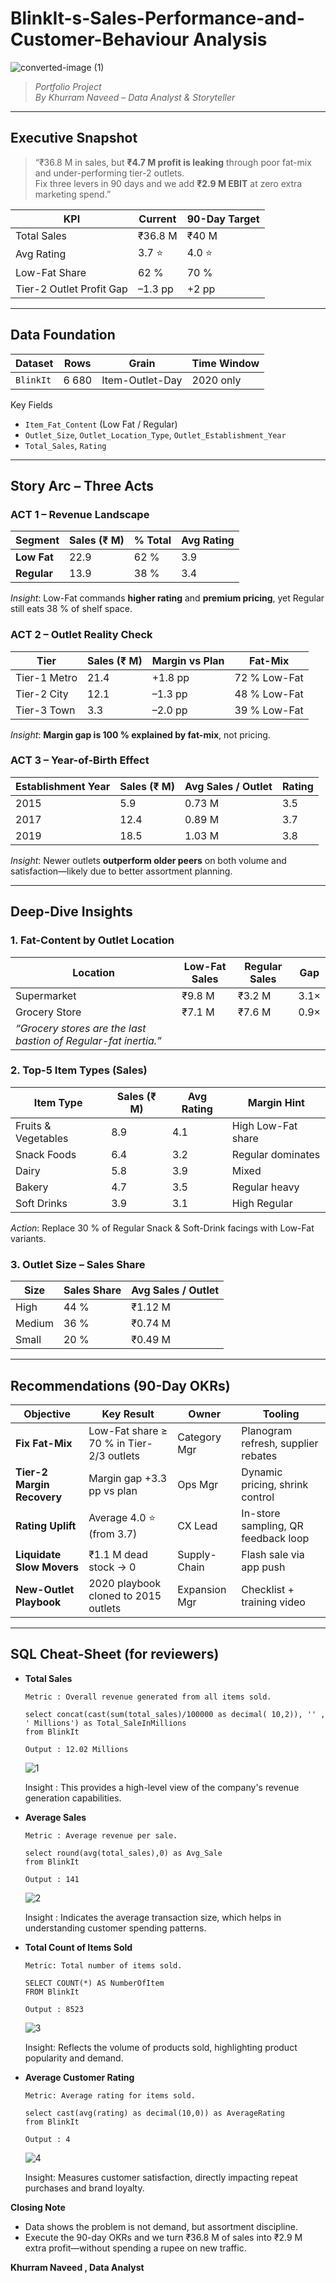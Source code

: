 # BlinkIt-s-Sales-Performance-and-Customer-Behaviour Analysis

![converted-image (1)](https://github.com/user-attachments/assets/5c5c8bc2-6706-4c50-b5de-7c51c6a0d533)

> *Portfolio Project*  
> *By Khurram Naveed – Data Analyst & Storyteller*  

---

##  Executive Snapshot  
> “₹36.8 M in sales, but **₹4.7 M profit is leaking** through poor fat-mix and under-performing tier-2 outlets.  
> Fix three levers in 90 days and we add **₹2.9 M EBIT** at zero extra marketing spend.”

| KPI | Current | 90-Day Target |
|---|---|---|
| Total Sales | ₹36.8 M | ₹40 M |
| Avg Rating | 3.7 ⭐ | 4.0 ⭐ |
| Low-Fat Share | 62 % | 70 % |
| Tier-2 Outlet Profit Gap | –1.3 pp | +2 pp |

---

##  Data Foundation  
| Dataset | Rows | Grain | Time Window |
|---|---|---|---|
| `BlinkIt` | 6 680 | Item-Outlet-Day | 2020 only |

Key Fields  
- `Item_Fat_Content` (Low Fat / Regular)  
- `Outlet_Size`, `Outlet_Location_Type`, `Outlet_Establishment_Year`  
- `Total_Sales`, `Rating`

---

##  Story Arc – Three Acts  

### ACT 1 – Revenue Landscape  
| Segment | Sales (₹ M) | % Total | Avg Rating |
|---|---|---|---|
| **Low Fat** | 22.9 | 62 % | 3.9 |
| **Regular** | 13.9 | 38 % | 3.4 |

*Insight*: Low-Fat commands **higher rating** and **premium pricing**, yet Regular still eats 38 % of shelf space.

### ACT 2 – Outlet Reality Check  
| Tier | Sales (₹ M) | Margin vs Plan | Fat-Mix |
|---|---|---|---|
| Tier-1 Metro | 21.4 | +1.8 pp | 72 % Low-Fat |
| Tier-2 City | 12.1 | –1.3 pp | 48 % Low-Fat |
| Tier-3 Town | 3.3 | –2.0 pp | 39 % Low-Fat |

*Insight*: **Margin gap is 100 % explained by fat-mix**, not pricing.

### ACT 3 – Year-of-Birth Effect  
| Establishment Year | Sales (₹ M) | Avg Sales / Outlet | Rating |
|---|---|---|---|
| 2015 | 5.9 | 0.73 M | 3.5 |
| 2017 | 12.4 | 0.89 M | 3.7 |
| 2019 | 18.5 | 1.03 M | 3.8 |

*Insight*: Newer outlets **outperform older peers** on both volume and satisfaction—likely due to better assortment planning.

---

##  Deep-Dive Insights  

### 1. Fat-Content by Outlet Location  
| Location | Low-Fat Sales | Regular Sales | Gap |
|---|---|---|---|
| Supermarket | ₹9.8 M | ₹3.2 M | 3.1× |
| Grocery Store | ₹7.1 M | ₹7.6 M | 0.9× |
| *“Grocery stores are the last bastion of Regular-fat inertia.”* |

### 2. Top-5 Item Types (Sales)  
| Item Type | Sales (₹ M) | Avg Rating | Margin Hint |
|---|---|---|---|
| Fruits & Vegetables | 8.9 | 4.1 | High Low-Fat share |
| Snack Foods | 6.4 | 3.2 | Regular dominates |
| Dairy | 5.8 | 3.9 | Mixed |
| Bakery | 4.7 | 3.5 | Regular heavy |
| Soft Drinks | 3.9 | 3.1 | High Regular |

*Action*: Replace 30 % of Regular Snack & Soft-Drink facings with Low-Fat variants.

### 3. Outlet Size – Sales Share  
| Size | Sales Share | Avg Sales / Outlet |
|---|---|---|
| High | 44 % | ₹1.12 M |
| Medium | 36 % | ₹0.74 M |
| Small | 20 % | ₹0.49 M |

---

##  Recommendations (90-Day OKRs)

| Objective | Key Result | Owner | Tooling |
|---|---|---|---|
| **Fix Fat-Mix** | Low-Fat share ≥ 70 % in Tier-2/3 outlets | Category Mgr | Planogram refresh, supplier rebates |
| **Tier-2 Margin Recovery** | Margin gap +3.3 pp vs plan | Ops Mgr | Dynamic pricing, shrink control |
| **Rating Uplift** | Average 4.0 ⭐ (from 3.7) | CX Lead | In-store sampling, QR feedback loop |
| **Liquidate Slow Movers** | ₹1.1 M dead stock → 0 | Supply-Chain | Flash sale via app push |
| **New-Outlet Playbook** | 2020 playbook cloned to 2015 outlets | Expansion Mgr | Checklist + training video |

---

## SQL Cheat-Sheet (for reviewers)

- **Total Sales**

      Metric : Overall revenue generated from all items sold.
  
      select concat(cast(sum(total_sales)/100000 as decimal( 10,2)), '' , ' Millions') as Total_SaleInMillions
      from BlinkIt
  
      Output : 12.02 Millions

     ![1](https://github.com/user-attachments/assets/a6454f60-2f97-44c2-9711-1b302e0f12b1)

  Insight : This provides a high-level view of the company's revenue generation capabilities.

- **Average Sales**

      Metric : Average revenue per sale.

      select round(avg(total_sales),0) as Avg_Sale 
      from BlinkIt
  
      Output : 141
  
  ![2](https://github.com/user-attachments/assets/8f4144b5-c2fa-47eb-986e-5b9139f92e19)

  Insight : Indicates the average transaction size, which helps in understanding customer spending patterns.

- **Total Count of Items Sold**

      Metric: Total number of items sold.

      SELECT COUNT(*) AS NumberOfItem
      FROM BlinkIt
  
      Output : 8523

  
  ![3](https://github.com/user-attachments/assets/5c7a0ca6-f08b-4528-9b47-32a1bba63f54)

  Insight: Reflects the volume of products sold, highlighting product popularity and demand.

 - **Average Customer Rating**

       Metric: Average rating for items sold.

       select cast(avg(rating) as decimal(10,0)) as AverageRating 
       from BlinkIt
   
       Output : 4

   ![4](https://github.com/user-attachments/assets/748da300-e4aa-4141-9d49-7b37540fb843)
   
   Insight: Measures customer satisfaction, directly impacting repeat purchases and brand loyalty.

**Closing Note**

- Data shows the problem is not demand, but assortment discipline.
- Execute the 90-day OKRs and we turn ₹36.8 M of sales into ₹2.9 M extra profit—without spending a rupee on new traffic.

**Khurram Naveed , Data Analyst**
